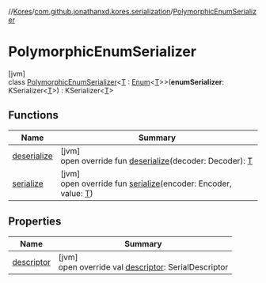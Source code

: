 //[Kores](../../../index.md)/[com.github.jonathanxd.kores.serialization](../index.md)/[PolymorphicEnumSerializer](index.md)

# PolymorphicEnumSerializer

[jvm]\
class [PolymorphicEnumSerializer](index.md)<[T](index.md) : [Enum](https://kotlinlang.org/api/latest/jvm/stdlib/kotlin/-enum/index.html)<[T](index.md)>>(**enumSerializer**: KSerializer<[T](index.md)>) : KSerializer<[T](index.md)>

## Functions

| Name | Summary |
|---|---|
| [deserialize](deserialize.md) | [jvm]<br>open override fun [deserialize](deserialize.md)(decoder: Decoder): [T](index.md) |
| [serialize](serialize.md) | [jvm]<br>open override fun [serialize](serialize.md)(encoder: Encoder, value: [T](index.md)) |

## Properties

| Name | Summary |
|---|---|
| [descriptor](descriptor.md) | [jvm]<br>open override val [descriptor](descriptor.md): SerialDescriptor |
